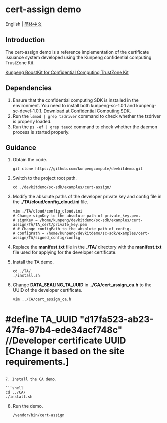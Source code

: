 # cert-assign demo

English | [简体中文](README.md)

## Introduction

The cert-assign demo is a reference implementation of the certificate issuance system developed using the Kunpeng confidential computing TrustZone Kit.

[Kunpeng BoostKit for Confidential Computing TrustZone Kit](https://www.hikunpeng.com/en/developer/boostkit/confidential-computing)

## Dependencies

1. Ensure that the confidential computing SDK is installed in the environment. You need to install both kunpeng-sc-1.0.1 and kunpeng-sc-devel-1.0.1. [Download at Confidential Computing SDK.](https://mirrors.huaweicloud.com/kunpeng/archive/Kunpeng_SDK/itrustee/)
2. Run the `lsmod | grep tzdriver` command to check whether the tzdriver is properly loaded.
3. Run the `ps -ef | grep teecd` command to check whether the daemon process is started properly.

## Guidance

1. Obtain the code.

   ```shell
   git clone https://github.com/kunpengcompute/devkitdemo.git
   ```

2. Switch to the project root path.

   ```shell
   cd ./devkitdemo/sc-sdk/examples/cert-assign/
   ```

3. Modify the absolute paths of the developer private key and config file in the **./TA/cloud/config_cloud.ini** file.

   ```shell
   vim ./TA/cloud/config_cloud.ini
   # Change signKey to the absolute path of private_key.pem.
   # signKey = /home/kunpeng/devkitdemo/sc-sdk/examples/cert-assign/TA/TA_cert/private_key.pem
   # # Change configPath to the absolute path of config.
   # configPath = /home/kunpeng/devkitdemo/sc-sdk/examples/cert-assign/TA/signed_config/config
   ```

4. Replace the **manifest.txt** file in the **./TA/** directory with the **manifest.txt** file used for applying for the
   developer certificate.

5. Install the TA demo.

   ```shell
   cd ./TA/
   ./install.sh
   ```

6. Change **DATA_SEALING_TA_UUID** in .**./CA/cert_assign_ca.h** to the UUID of the developer certificate.

   ```shell
   vim ../CA/cert_assign_ca.h
  # #define TA_UUID                "d17fa523-ab23-47fa-97b4-ede34acf748c"    //Developer certificate UUID [Change it based on the site requirements.]
   ```

7. Install the CA demo.

   ```shell
   cd ../CA/
   ./install.sh
   ```

8. Run the demo.

   ```shell
   /vendor/bin/cert-assign
   ```
